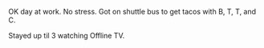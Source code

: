 OK day at work. No stress. Got on shuttle bus to get tacos with B, T, T, and C.

Stayed up til 3 watching Offline TV.
